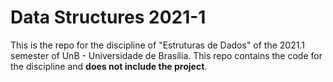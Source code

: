 # Data Structures 2021-1
This is the repo for the discipline of "Estruturas de Dados" of the 2021.1 semester of UnB - Universidade de Brasília. This repo contains the code for the discipline and **does not include the project**.